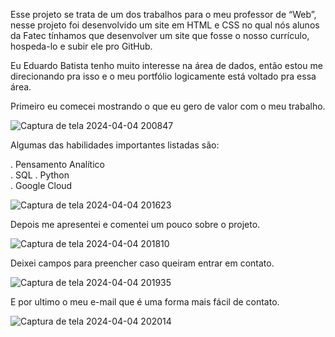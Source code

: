  Esse projeto se trata de um dos trabalhos para o meu professor de “Web”, nesse projeto foi desenvolvido um site em HTML e CSS no qual nós alunos da Fatec tínhamos que desenvolver um site que fosse o nosso currículo, hospeda-lo e subir ele pro GitHub.

  Eu Eduardo Batista tenho muito interesse na área de dados, então estou me direcionando pra isso e o meu portfólio logicamente está voltado pra essa área.

Primeiro eu comecei mostrando o que eu gero de valor com o meu trabalho.

  ![Captura de tela 2024-04-04 200847](https://github.com/EduardoBatistaMatos/Meu-CV/assets/162808278/3e14ba79-caaf-4ff1-a6f7-66771a205086)


  Algumas das habilidades importantes listadas são:


. Pensamento Analítico    
. SQL
. Python									
. Google Cloud

  ![Captura de tela 2024-04-04 201623](https://github.com/EduardoBatistaMatos/Meu-CV/assets/162808278/83470a8e-b8b6-49d6-a70b-36b8b916f491)


  Depois me apresentei e comentei um pouco sobre o projeto.

  ![Captura de tela 2024-04-04 201810](https://github.com/EduardoBatistaMatos/Meu-CV/assets/162808278/5984dc74-4cdf-4b8d-9bf2-b76913f4bb04)


  Deixei campos para preencher caso queiram entrar em contato. 


  ![Captura de tela 2024-04-04 201935](https://github.com/EduardoBatistaMatos/Meu-CV/assets/162808278/18412dc1-9670-44b5-8c80-6c6085dc0123)

E por ultimo o meu e-mail que é uma forma mais fácil de contato. 

  ![Captura de tela 2024-04-04 202014](https://github.com/EduardoBatistaMatos/Meu-CV/assets/162808278/1f3f2cb5-5892-4963-9649-8c10ed1f4df7)





